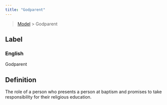 ```yaml
---
title: "Godparent"
---
```


> [Model](../../) > Godparent

## Label

### English
Godparent


## Definition
The role of a person who presents a person at baptism and promises to take responsibility for their religious education. 


    
